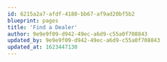 ```yaml
---
id: 6215a2a7-afdf-4180-bb67-af9ad20bf5b2
blueprint: pages
title: 'Find a Dealer'
author: 9e9e9f09-d942-49ec-a6d9-c55a0f708843
updated_by: 9e9e9f09-d942-49ec-a6d9-c55a0f708843
updated_at: 1623447130
---
```

